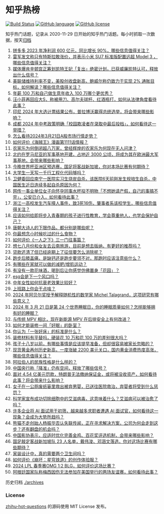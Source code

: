 # 知乎热榜
[![Build Status](https://github.com/ToWeLong/zhihu-hot-questions/workflows/CI/badge.svg)](https://github.com/ToWeLong/zhihu-hot-questions/actions)
[![GitHub language](https://img.shields.io/badge/language-golang-orange.svg)](https://golang.org/)
[![GitHub license](https://img.shields.io/github/license/ToWeLong/zhihu-hot-questions)](https://github.com/ToWeLong/zhihu-hot-questions/blob/main/LICENSE)

知乎热门话题，记录从 2020-11-29 日开始的知乎热门话题。每小时抓取一次数据，按天[归档](./archives)

<!-- BEGIN -->

1. [拼多多 2023 年净利润 600 亿元，同比增长 90%，哪些信息值得关注？](https://www.zhihu.com/question/649402275)
1. [雷军发文称只有特斯拉敢涨价，并表示小米 SU7 标准版配置远超 Model 3 ，哪些信息值得关注？](https://www.zhihu.com/question/649386828)
1. [媒体爆肯辛顿宫正筹划凯特王妃「复出」绝密计划，已获威廉凯特认可，释放出什么信号？](https://www.zhihu.com/question/649326114)
1. [美联储维持利率不变，美股创收盘新高，鲍威尔称仍致力于实现 2% 通胀目标，如何解读？哪些信息值得关注？](https://www.zhihu.com/question/649436546)
1. [年薪 100 万和自己做生意年收入 100 万哪个更优秀？](https://www.zhihu.com/question/436643451)
1. [汪小菲再回应大S，称被用刀、高尔夫球杆、红酒瓶打，如何从法律角度看待此事？](https://www.zhihu.com/question/649371826)
1. [印尼 2024 年大选计票结果公布，普拉博沃赢得总统选举，将会带来哪些影响？](https://www.zhihu.com/question/649416070)
1. [成都 2024 年中考政策明确「校园欺凌者在录取中最后投档」，如何看待这一举措？](https://www.zhihu.com/question/649444797)
1. [怎么看待2024年3月21日A股市场行情走势？](https://www.zhihu.com/question/649444104)
1. [如何评价《海贼王》漫画第1111话情报？](https://www.zhihu.com/question/649293688)
1. [农家乐为何倒闭超八万家，曾经辉煌的农家乐为何现在无人问津？](https://www.zhihu.com/question/648938468)
1. [北约在罗马尼亚的军事基地开建，占地近 3000 公顷，将成为其在欧洲最大军事基地，会带来哪些影响？](https://www.zhihu.com/question/649356138)
1. [今晚世界杯亚洲区预选赛，国足将客战新加坡，你对本场比赛有何期待？](https://www.zhihu.com/question/649436882)
1. [大学生一天写一千行工程化代码够吗？](https://www.zhihu.com/question/649034803)
1. [卫健委回应南宁一医院实习生烧炭自杀，该医院6天前刚发生规培生自杀，中国医生近日连续多起自杀原因为何？](https://www.zhihu.com/question/649357910)
1. [网传一事业单位女子向怀孕同事水杯投不明物「不想她请产假，自己的事搞不完」，公安已介入，如何看待此事？](https://www.zhihu.com/question/649166232)
1. [浙江一高校发生汽车撞人事件，致3死16伤，肇事者系该校学生，哪些信息值得关注？](https://www.zhihu.com/question/649311982)
1. [应该如何给即将步入青春期的孩子进行性教育，学会尊重他人，也学会保护自己？](https://www.zhihu.com/question/645035172)
1. [唐朝大诗人的下限作品，都分别是哪些呢？](https://www.zhihu.com/question/648684162)
1. [你最想念小时候吃过的什么食物？](https://www.zhihu.com/question/648871074)
1. [如何评价《一人之下》三一门往事篇？](https://www.zhihu.com/question/648169472)
1. [想七八月份和女友去云南旅游，目前是想去版纳，有更好的推荐吗？](https://www.zhihu.com/question/647155996)
1. [贷款还清了但已经逾期上了征信要怎么消除呢？](https://www.zhihu.com/question/649443913)
1. [跑步后膝盖痛，是缺钙还是跑步要领不对，那跑时应该注意些什么？](https://www.zhihu.com/question/648392592)
1. [有哪些在家就可以做的减肥/增肌运动？](https://www.zhihu.com/question/648424034)
1. [有没有一款花味酒，喝到后让你感觉仿佛置身「花园」？](https://www.zhihu.com/question/645394152)
1. [esg会是下一个风口吗？](https://www.zhihu.com/question/581976573)
1. [中年女性如何抗衰老效果比较好？](https://www.zhihu.com/question/644882263)
1. [上班路上你会干点啥？](https://www.zhihu.com/question/648308287)
1. [2024 年阿贝尔奖授予解释随机性的数学家 Michel Talagrand，这项研究有哪些意义？](https://www.zhihu.com/question/649431848)
1. [2024 年 3 月 21 日是第 24 个世界睡眠日，你的睡眠质量如何？怎样能够拥有好的睡眠？](https://www.zhihu.com/question/649410652)
1. [与传统 MPV 相比，现在新能源 MPV 在后排安全上有何改进？](https://www.zhihu.com/question/649336305)
1. [如何才能装修一间「好眠」的卧室？](https://www.zhihu.com/question/646518592)
1. [你认为「一张好床」的标准是什么？](https://www.zhihu.com/question/649377060)
1. [装修材料有平替吗，硬装花 10 万和花 100 万的差别很大吗？](https://www.zhihu.com/question/646518633)
1. [孩子十八岁以前，有哪些事情是应该提早准备，但却很容易被家长忽略的？](https://www.zhihu.com/question/649051756)
1. [现货黄金再创历史新高，一度涨破 2200 美元关口，国内黄金消费热度高涨，哪些信息值得关注？](https://www.zhihu.com/question/649443165)
1. [阿拉伯人的民族性格是什么样的？](https://www.zhihu.com/question/647810866)
1. [中国央行称「降准」仍有空间，释放了哪些信号？](https://www.zhihu.com/question/649454774)
1. [面对 4.54 亿美元罚款，特朗普无法缴纳保证金，或将被没收资产，如何看待此事？将会带来什么影响？](https://www.zhihu.com/question/649448439)
1. [女子在一公厕废纸篓里救出被弃男婴，已送往医院救治，弃婴者将受到什么惩罚？](https://www.zhihu.com/question/649450406)
1. [科学家宣布成功切除细胞中的艾滋病毒，这意味着什么？艾滋病可以被治愈了吗？](https://www.zhihu.com/question/649452127)
1. [许多企业将 AI 面试用于初筛，越来越多求职者遭遇 AI 面试官，如何看待这一现象？会成为大势所趋吗？](https://www.zhihu.com/question/649440119)
1. [熊猫不走创始人杨振华否认失联传闻，正在寻求解决方案，公司为何会走到这步？还有翻盘的机会吗？](https://www.zhihu.com/question/649358301)
1. [中国影协表示，应适时优化完善金鸡、百花奖评选机制，会带来哪些影响？](https://www.zhihu.com/question/649372388)
1. [国足敲定客战新加坡队 23 人名单，戴伟浚、邓涵文落选，你对这场比赛有哪些期待？](https://www.zhihu.com/question/649360453)
1. [家装设计中，真的需要两个卫生间吗？](https://www.zhihu.com/question/378030330)
1. [如何评价《崩坏：星穹铁道》的创作体验服？](https://www.zhihu.com/question/649337159)
1. [2024 LPL 春季赛OMG 1:2 BLG，如何评价这场比赛？](https://www.zhihu.com/question/649376563)
1. [阿根廷国家队称梅西因伤无法参加在美国举行的两场友谊赛，如何看待此事？](https://www.zhihu.com/question/649162522)

<!-- END -->

历史归档 [./archives](./archives)


### License
[zhihu-hot-questions](https://github.com/towelong/zhihu-hot-questions) 的源码使用 MIT License 发布。